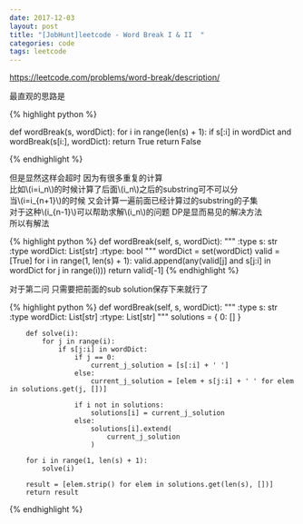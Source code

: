 ```yaml
---
date: 2017-12-03
layout: post
title: "[JobHunt]leetcode - Word Break I & II  "
categories: code
tags: leetcode
---
```


https://leetcode.com/problems/word-break/description/

最直观的思路是

<!--more-->

{% highlight python %}

def wordBreak(s, wordDict):
    for i in range(len(s) + 1):
        if s[:i] in wordDict and wordBreak(s[i:], wordDict):
            return True
    return False

{% endhighlight %}

但是显然这样会超时 因为有很多重复的计算   
比如\\(i=i_n\\)的时候计算了后面\\(i_n\\)之后的substring可不可以分   
当\\(i=i_{n+1}\\)的时候 又会计算一遍前面已经计算过的substring的子集   
对于这种\\(i_{n-1}\\)可以帮助求解\\(i_n\\)的问题 DP是显而易见的解决方法   
所以有解法   

{% highlight python %}
    def wordBreak(self, s, wordDict):
        """
        :type s: str
        :type wordDict: List[str]
        :rtype: bool
        """
        wordDict = set(wordDict)
        valid = [True]
        for i in range(1, len(s) + 1):
            valid.append(any(valid[j] and s[j:i] in wordDict for j in range(i)))
        return valid[-1]
{% endhighlight %}

对于第二问 只需要把前面的sub solution保存下来就行了

{% highlight python %}
    def wordBreak(self, s, wordDict):
        """
        :type s: str
        :type wordDict: List[str]
        :rtype: List[str]
        """
        solutions = {
            0: []
        }

        def solve(i):
            for j in range(i):
                if s[j:i] in wordDict:
                    if j == 0:
                        current_j_solution = [s[:i] + ' ']
                    else:
                        current_j_solution = [elem + s[j:i] + ' ' for elem in solutions.get(j, [])]

                    if i not in solutions:
                        solutions[i] = current_j_solution
                    else:
                        solutions[i].extend(
                            current_j_solution
                        )

        for i in range(1, len(s) + 1):
            solve(i)
        
        result = [elem.strip() for elem in solutions.get(len(s), [])]
        return result
{% endhighlight %}